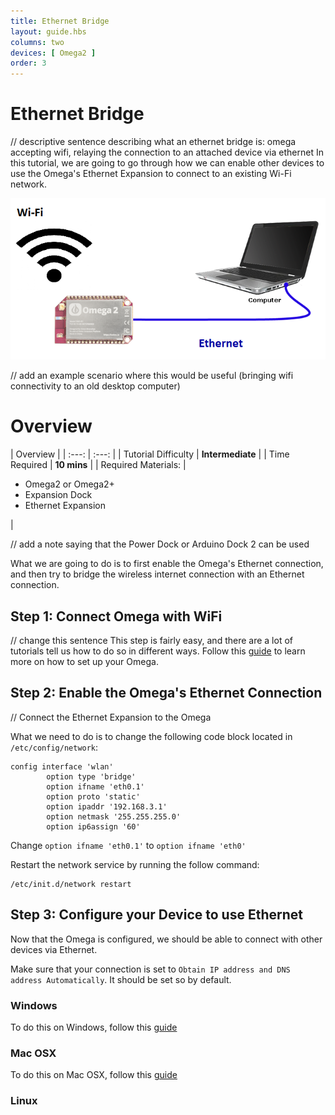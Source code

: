 ```yaml
---
title: Ethernet Bridge
layout: guide.hbs
columns: two
devices: [ Omega2 ]
order: 3
---
```


# Ethernet Bridge

// descriptive sentence describing what an ethernet bridge is: omega accepting wifi, relaying the connection to an attached device via ethernet
In this tutorial, we are going to go through how we can enable other devices to use the Omega's Ethernet Expansion to connect to an existing Wi-Fi network.

![illustration](../img/ethernet-bridge-illustration.png)

// add an example scenario where this would be useful (bringing wifi connectivity to an old desktop computer)

# Overview

| Overview |
| :---: | :---: |
| Tutorial Difficulty | **Intermediate** |
| Time Required | **10 mins** |
| Required Materials: | <ul><li>Omega2 or Omega2+</li><li>Expansion Dock</li><li>Ethernet Expansion</li></ul> |

// add a note saying that the Power Dock or Arduino Dock 2 can be used

What we are going to do is to first enable the Omega's Ethernet connection, and then try to bridge the wireless internet connection with an Ethernet connection.


[//]: # (The Steps)

## Step 1: Connect Omega with WiFi

// change this sentence
This step is fairly easy, and there are a lot of tutorials tell us how to do so in different ways. Follow this [guide](../Get-Started) to learn more on how to set up your Omega.


[//]: # (Step 2)

## Step 2: Enable the Omega's Ethernet Connection

// Connect the Ethernet Expansion to the Omega


What we need to do is to change the following code block located in `/etc/config/network`:

```
config interface 'wlan'
        option type 'bridge'
        option ifname 'eth0.1'
        option proto 'static'
        option ipaddr '192.168.3.1'
        option netmask '255.255.255.0'
        option ip6assign '60'

```

Change `option ifname 'eth0.1'` to `option ifname 'eth0'`


Restart the network service by running the follow command:
```
/etc/init.d/network restart
```



[//]: # (Step 3)
## Step 3: Configure your Device to use Ethernet

Now that the Omega is configured, we should be able to connect with other devices via Ethernet.

Make sure that your connection is set to `Obtain IP address and DNS address Automatically`. It should be set so by default.


### Windows
To do this on Windows, follow this [guide](http://www.computerhope.com/issues/ch001048.htm)


### Mac OSX
To do this on Mac OSX, follow this [guide](https://www.cs.cmu.edu/~help/networking/dhcp_info/dhcp_mac.html)

### Linux

[//]: # (Not sure how to do or how to test that this actually does the thing?)


[//]: # (Using the Project)
